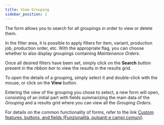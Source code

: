 ```yaml
---
title: View Grouping
sidebar_position: 1
---
```


The form allows you to search for all groupings in order to view or delete them.

In the filter area, it is possible to apply filters for item, variant, production job, production order, etc. With the appropriate flag, you can choose whether to also display groupings containing *Maintenance Orders*.

Once all desired filters have been set, simply click on the **Search** button present in the *ribbon bar* to view the results in the results grid.

To *open* the details of a grouping, simply select it and double-click with the mouse, or click on the **View** button.

Entering the view of the grouping you chose to select, a new form will open, consisting of an initial part with fields summarizing the main data of the *Grouping* and a results grid where you can view all the *Grouping Orders*.

For details on the common functionality of forms, refer to the link [Custom features, buttons, and fields (Funzionalità, pulsanti e campi comuni)](/docs/guide/common).